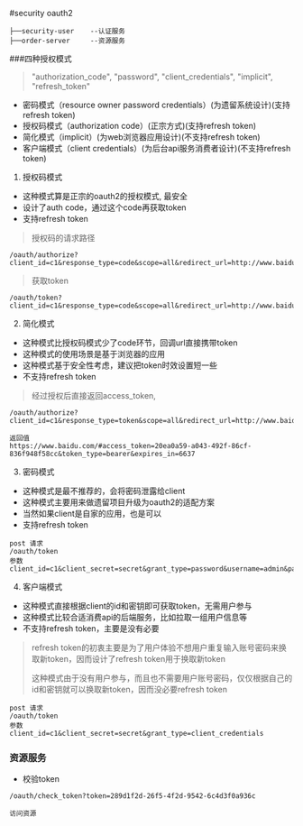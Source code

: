 #security oauth2

```$xslt
├──security-user    --认证服务
├──order-server     --资源服务
```

###四种授权模式
> "authorization_code", "password", "client_credentials", "implicit", "refresh_token"
- 密码模式（resource owner password credentials）(为遗留系统设计)(支持refresh token)
- 授权码模式（authorization code）(正宗方式)(支持refresh token)
- 简化模式（implicit）(为web浏览器应用设计)(不支持refresh token)
- 客户端模式（client credentials）(为后台api服务消费者设计)(不支持refresh token)

1. 授权码模式
- 这种模式算是正宗的oauth2的授权模式, 最安全 
- 设计了auth code，通过这个code再获取token
- 支持refresh token
> 授权码的请求路径
~~~~
/oauth/authorize?client_id=c1&response_type=code&scope=all&redirect_url=http://www.baidu.com
~~~~
> 获取token
~~~~
/oauth/token?client_id=c1&response_type=code&scope=all&redirect_url=http://www.baidu.com
~~~~
2. 简化模式
- 这种模式比授权码模式少了code环节，回调url直接携带token
- 这种模式的使用场景是基于浏览器的应用
- 这种模式基于安全性考虑，建议把token时效设置短一些
- 不支持refresh token
> 经过授权后直接返回access_token,
~~~~
/oauth/authorize?client_id=c1&response_type=token&scope=all&redirect_url=http://www.baidu.com

返回值
https://www.baidu.com/#access_token=20ea0a59-a043-492f-86cf-836f948f58cc&token_type=bearer&expires_in=6637
~~~~
3. 密码模式
- 这种模式是最不推荐的，会将密码泄露给client
- 这种模式主要用来做遗留项目升级为oauth2的适配方案
- 当然如果client是自家的应用，也是可以
- 支持refresh token
~~~~
post 请求
/oauth/token
参数
client_id=c1&client_secret=secret&grant_type=password&username=admin&password=1111
~~~~
4. 客户端模式
- 这种模式直接根据client的id和密钥即可获取token，无需用户参与
- 这种模式比较合适消费api的后端服务，比如拉取一组用户信息等
- 不支持refresh token，主要是没有必要
> refresh token的初衷主要是为了用户体验不想用户重复输入账号密码来换取新token，因而设计了refresh token用于换取新token
>
> 这种模式由于没有用户参与，而且也不需要用户账号密码，仅仅根据自己的id和密钥就可以换取新token，因而没必要refresh token
~~~~
post 请求
/oauth/token
参数
client_id=c1&client_secret=secret&grant_type=client_credentials
~~~~


### 资源服务
- 校验token
~~~~
/oauth/check_token?token=289d1f2d-26f5-4f2d-9542-6c4d3f0a936c

访问资源

